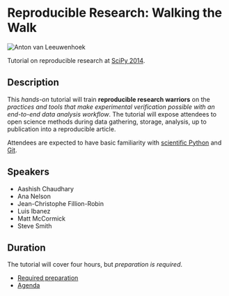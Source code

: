 # Reproducible Research: Walking the Walk

![Anton van Leeuwenhoek](http://www.sciencephoto.com/images/download_wm_image.html/H412408-Anton_van_Leeuwenhoek,_caricature-SPL.jpg)

Tutorial on reproducible research at [SciPy 2014](https://conference.scipy.org/scipy2014/).


## Description

This *hands-on* tutorial will train **reproducible research warriors** on the
*practices and tools that make experimental verification possible with an
end-to-end data analysis workflow*.  The tutorial will expose attendees to
open science methods during data gathering, storage, analysis, up to
publication into a reproducible article.

Attendees are expected to have basic familiarity with [scientific
Python](http://scipy.org) and [Git](http://git-scm.org).


## Speakers

* Aashish Chaudhary
* Ana Nelson
* Jean-Christophe Fillion-Robin
* Luis Ibanez
* Matt McCormick
* Steve Smith


## Duration

The tutorial will cover four hours, but *preparation is required*.

* [Required preparation](documents/Preparation.md)
* [Agenda](documents/Agenda.md)
